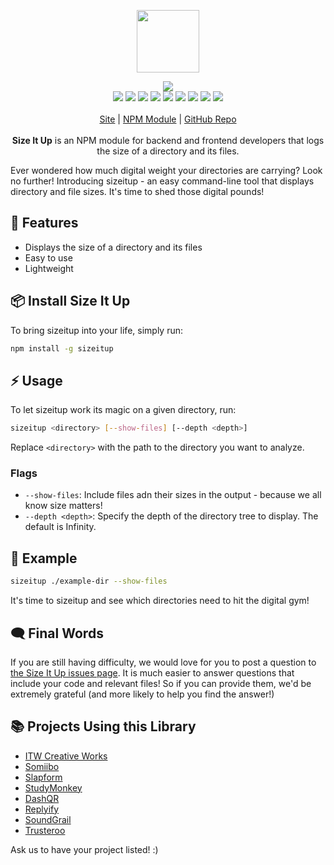 <p align="center">
  <a href="https://itwcreativeworks.com">
    <img src="https://cdn.itwcreativeworks.com/assets/itw-creative-works/images/logo/itw-creative-works-brandmark-black-x.svg" width="100px">
  </a>
</p>

<p align="center">
  <img src="https://img.shields.io/github/package-json/v/itw-creative-works/sizeitup.svg">
  <br>
  <img src="https://img.shields.io/librariesio/release/npm/sizeitupto.svg">
  <img src="https://img.shields.io/bundlephobia/min/sizeitup.svg">
  <img src="https://img.shields.io/codeclimate/maintainability-percentage/itw-creative-works/sizeitup.svg">
  <img src="https://img.shields.io/npm/dm/sizeitup.svg">
  <img src="https://img.shields.io/node/v/sizeitup.svg">
  <img src="https://img.shields.io/website/https/itwcreativeworks.com.svg">
  <img src="https://img.shields.io/github/license/itw-creative-works/sizeitup.svg">
  <img src="https://img.shields.io/github/contributors/itw-creative-works/sizeitup.svg">
  <img src="https://img.shields.io/github/last-commit/itw-creative-works/sizeitup.svg">
  <br>
  <br>
  <a href="https://itwcreativeworks.com">Site</a> | <a href="https://www.npmjs.com/package/sizeitup">NPM Module</a> | <a href="https://github.com/itw-creative-works/sizeitup">GitHub Repo</a>
  <br>
  <br>
  <strong>Size It Up</strong> is an NPM module for backend and frontend developers that logs the size of a directory and its files.
</p>

Ever wondered how much digital weight your directories are carrying? Look no further! Introducing sizeitup - an easy command-line tool that displays directory and file sizes. It's time to shed those digital pounds!

## 🦄 Features
* Displays the size of a directory and its files
* Easy to use
* Lightweight

## 📦 Install Size It Up

To bring sizeitup into your life, simply run:

```bash
npm install -g sizeitup
```

## ⚡️ Usage

To let sizeitup work its magic on a given directory, run:

```bash
sizeitup <directory> [--show-files] [--depth <depth>]
```
Replace `<directory>` with the path to the directory you want to analyze.

### Flags
* `--show-files`: Include files adn their sizes in the output - because we all know size matters!
* `--depth <depth>`: Specify the depth of the directory tree to display. The default is Infinity.

## 🔧 Example
```bash
sizeitup ./example-dir --show-files
```

It's time to sizeitup and see which directories need to hit the digital gym!


## 🗨️ Final Words
If you are still having difficulty, we would love for you to post
a question to [the Size It Up issues page](https://github.com/itw-creative-works/sizeitup/issues). It is much easier to answer questions that include your code and relevant files! So if you can provide them, we'd be extremely grateful (and more likely to help you find the answer!)

## 📚 Projects Using this Library
* [ITW Creative Works](https://itwcreativeworks.com)
* [Somiibo](https://somiibo.com)
* [Slapform](https://slapform.com)
* [StudyMonkey](https://studymonkey.ai)
* [DashQR](https://dashqr.com)
* [Replyify](https://replyify.app)
* [SoundGrail](https://soundgrail.com)
* [Trusteroo](https://trusteroo.com)

Ask us to have your project listed! :)
